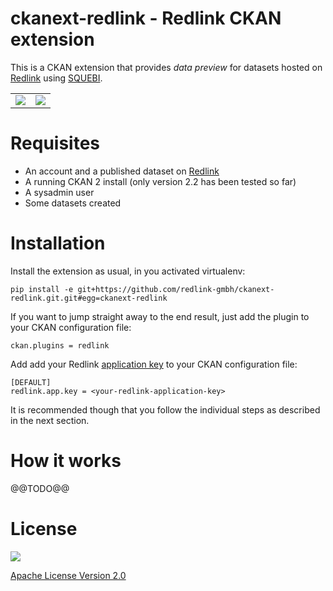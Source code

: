ckanext-redlink - Redlink CKAN extension
===========================================================================

This is a CKAN extension that provides *data preview* for datasets hosted on
[Redlink](http://redlink.co) using [SQUEBI](https://github.com/tkurz/squebi).

<table border="0" width="100%" style="width: 100%; border: 0;">
<tr>
<td><a href="http://redlink.co"><img src="http://redlink-gmbh.github.io/ckanext-redlink/images/logo-300x81.png" /></a></td>
<td><a href="http://ckan.org"><img src="http://redlink-gmbh.github.io/ckanext-redlink/images/ckan-logo-s.png" /></a></td>
</tr>
</table>

Requisites
==========

* An account and a published dataset on [Redlink](https://my.redlink.io/)
* A running CKAN 2 install (only version 2.2 has been tested so far)
* A sysadmin user
* Some datasets created


Installation
============

Install the extension as usual, in you activated virtualenv:

    pip install -e git+https://github.com/redlink-gmbh/ckanext-redlink.git.git#egg=ckanext-redlink

If you want to jump straight away to the end result, just add the plugin to
your CKAN configuration file:

    ckan.plugins = redlink

Add add your Redlink [application key](http://dev.redlink.io/faq#get-key) to your CKAN configuration
file:

    [DEFAULT]
    redlink.app.key = <your-redlink-application-key>

It is recommended though that you follow the individual steps as described in
the next section.

How it works
============

@@TODO@@

License
=======

<a href="http://opensource.org/licenses/Apache-2.0"><img src="http://redlink-gmbh.github.io/ckanext-redlink/images/OSI-Approved-License-100x137.png" /></a>


[Apache License Version 2.0](LICENSE.txt)
